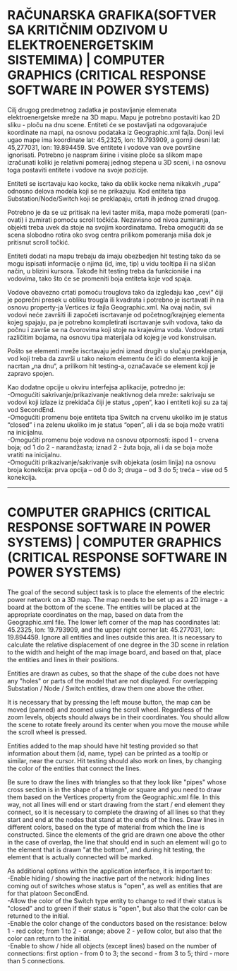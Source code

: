 # RAČUNARSKA GRAFIKA(SOFTVER SA KRITIČNIM ODZIVOM U ELEKTROENERGETSKIM SISTEMIMA) | COMPUTER GRAPHICS (CRITICAL RESPONSE SOFTWARE IN POWER SYSTEMS)

Cilj drugog predmetnog zadatka je postavljanje elemenata elektroenergetske mreže na 3D mapu. Mapu je potrebno postaviti 
kao 2D sliku - ploču na dnu scene. Entiteti će se postavljati na odgovarajuće koordinate na mapi, na osnovu podataka iz 
Geographic.xml fajla. Donji levi ugao mape ima koordinate lat: 45,2325, lon: 19.793909, a gornji desni lat: 45,277031, 
lon: 19.894459. Sve entitete i vodove van ove površine ignorisati. Potrebno je naspram širine i visine ploče sa slikom 
mape izračunati koliki je relativni pomeraj jednog stepena u 3D sceni, i na osnovu toga postaviti entitete i vodove na 
svoje pozicije. 

Entiteti se iscrtavaju kao kocke, tako da oblik kocke nema nikakvih „rupa“ odnosno delova modela koji se ne prikazuju.
Kod entiteta tipa Substation/Node/Switch koji se preklapaju, crtati ih jednog iznad drugog. 

Potrebno je da se uz pritisak na levi taster miša, mapa može pomerati (pan-ovati) i zumirati pomoću scroll točkića. 
Nezavisno od nivoa zumiranja, objekti treba uvek da stoje na svojim koordinatama. Treba omogućiti da se scena slobodno 
rotira oko svog centra prilikom pomeranja miša dok je pritisnut scroll točkić. 

Entiteti dodati na mapu trebaju da imaju obezbedjen hit testing tako da se mogu ispisati informacije o njima (id, ime, tip)
u vidu tooltipa ili na sličan način, u blizini kursora. Takođe hit testing treba da funkcioniše i na vodovima, tako što će
se promeniti boja entiteta koje vod spaja. 

Vodove obavezno crtati pomoću trouglova tako da izgledaju kao „cevi“ čiji je poprečni presek u obliku trougla ili kvadrata 
i potrebno je iscrtavati ih na osnovu property-ja Vertices iz fajla Geographic.xml. Na ovaj način, svi vodovi neće završiti
ili započeti iscrtavanje od početnog/krajnjeg elementa kojeg spajaju, pa je potrebno kompletirati iscrtavanje svih vodova,
tako da počnu i završe se na čvorovima koji stoje na krajevima voda. Vodove crtati različitim bojama, na osnovu tipa 
materijala od kojeg je vod konstruisan. 

Pošto se elementi mreže iscrtavaju jedni iznad drugih u slučaju preklapanja, vod koji treba da završi u tako nekom elementu
će ići do elementa koji je nacrtan „na dnu“, a prilikom hit testing-a, označavaće se element koji je zapravo spojen. 

Kao dodatne opcije u okviru interfejsa aplikacije, potredno je:  </br>
-Omogućiti sakrivanje/prikazivanje neaktivnog dela mreže: sakrivaju se vodovi koji izlaze iz prekidača čiji je status 
„open“, kao i entiteti koji su za taj vod SecondEnd. </br>
-Omogućiti promenu boje entiteta tipa Switch na crvenu ukoliko im je status “closed” i na zelenu ukoliko im je status 
“open”, ali i da se boja može vratiti na inicijalnu. </br>
-Omogućiti promenu boje vodova na osnovu otpornosti: ispod 1 - crvena boja; od 1 do 2 - narandžasta; iznad 2 - žuta boja, 
ali i da se boja može vratiti na inicijalnu. </br>
-Omogućiti prikazivanje/sakrivanje svih objekata (osim linija) na osnovu broja konekcija: prva opcija – od 0 do 3; 
druga – od 3 do 5; treća – vise od 5 konekcija. 

 --------------------------------------------------------------------------------------------------------------------------------------------------------------------
 
 # COMPUTER GRAPHICS (CRITICAL RESPONSE SOFTWARE IN POWER SYSTEMS) | COMPUTER GRAPHICS (CRITICAL RESPONSE SOFTWARE IN POWER SYSTEMS) 

The goal of the second subject task is to place the elements of the electric power network on a 3D map. The map needs 
to be set up as a 2D image - a board at the bottom of the scene. The entities will be placed at the appropriate coordinates 
on the map, based on data from the Geographic.xml file. The lower left corner of the map has coordinates lat: 45.2325, 
lon: 19.793909, and the upper right corner lat: 45.277031, lon: 19.894459. Ignore all entities and lines outside this area. 
It is necessary to calculate the relative displacement of one degree in the 3D scene in relation to the width and height of 
the map image board, and based on that, place the entities and lines in their positions. 

Entities are drawn as cubes, so that the shape of the cube does not have any "holes" or parts of the model that are not displayed. 
For overlapping Substation / Node / Switch entities, draw them one above the other.

It is necessary that by pressing the left mouse button, the map can be moved (panned) and zoomed using the scroll wheel. 
Regardless of the zoom levels, objects should always be in their coordinates. You should allow the scene to rotate freely around 
its center when you move the mouse while the scroll wheel is pressed.

Entities added to the map should have hit testing provided so that information about them (id, name, type) can be printed as a 
tooltip or similar, near the cursor. Hit testing should also work on lines, by changing the color of the entities that connect the lines. 

Be sure to draw the lines with triangles so that they look like "pipes" whose cross section is in the shape of a triangle or square 
and you need to draw them based on the Vertices property from the Geographic.xml file. In this way, not all lines will end or start 
drawing from the start / end element they connect, so it is necessary to complete the drawing of all lines so that they start and end 
at the nodes that stand at the ends of the lines. Draw lines in different colors, based on the type of material from which the line 
is constructed. Since the elements of the grid are drawn one above the other in the case of overlap, the line that should end in such an 
element will go to the element that is drawn "at the bottom", and during hit testing, the element that is actually connected will be marked. 

As additional options within the application interface, it is important to:  </br>
-Enable hiding / showing the inactive part of the network: hiding lines coming out of switches whose status is "open", as well as entities 
that are for that platoon SecondEnd. </br>
-Allow the color of the Switch type entity to change to red if their status is "closed" and to green if their status is "open", but also 
that the color can be returned to the initial. </br>
-Enable the color change of the conductors based on the resistance: below 1 - red color; from 1 to 2 - orange; above 2 - yellow color, 
but also that the color can return to the initial. </br>
-Enable to show / hide all objects (except lines) based on the number of connections: first option - from 0 to 3; the second - from 3 to 5; 
third - more than 5 connections.
